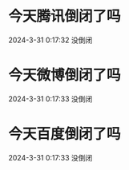 # 今天腾讯倒闭了吗

2024-3-31 0:17:32 没倒闭

# 今天微博倒闭了吗

2024-3-31 0:17:33 没倒闭

# 今天百度倒闭了吗

2024-3-31 0:17:33 没倒闭

